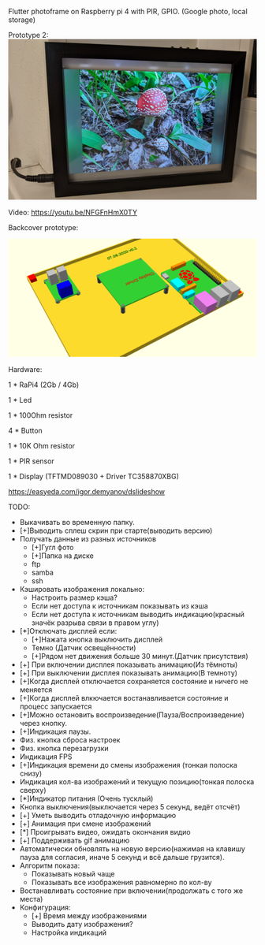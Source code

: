 Flutter photoframe on Raspberry pi 4 with PIR, GPIO. (Google photo, local storage)

Prototype 2:
![Proto2_1](https://raw.githubusercontent.com/DisDis/dslideshow/master/doc/images/proto2_1.jpg)

Video: https://youtu.be/NFGFnHmX0TY


Backcover prototype:

![Backcover](https://raw.githubusercontent.com/DisDis/dslideshow/master/doc/images/animation.gif)

Hardware:

1 * RaPi4 (2Gb / 4Gb)

1 * Led

1 * 100Ohm resistor

4 * Button

1 * 10K Ohm resistor

1 * PIR sensor

1 * Display (TFTMD089030 + Driver TC358870XBG)

https://easyeda.com/igor.demyanov/dslideshow

TODO:

* Выкачивать во временную папку.
* [+]Выводить сплеш скрин при старте(выводить версию)
* Получать данные из разных источников
  * [+]Гугл фото
  * [+]Папка на диске
  * ftp
  * samba
  * ssh
* Кэшировать изображения локально:
  * Настроить размер кэша?
  * Если нет доступа к источникам показывать из кэша
  * Если нет доступа к источникам выводить индикацию(красный значёк разрыва связи в правом углу)
* [*]Отключать дисплей если:
  * [+]Нажата кнопка выключить дисплей
  * Темно (Датчик освещённости)
  * [+]Рядом нет движения больше 30 минут.(Датчик присутствия)
* [+] При включении дисплея показывать анимацию(Из тёмноты)
* [+] При выключении дисплея показывать анимацию(В темноту)
* [+]Когда дисплей отключается сохраняется состояние и ничего не меняется
* [+]Когда дисплей влкючается востанавливается состояние и процесс запускается
* [+]Можно остановить воспроизведение(Пауза/Воспроизведение) через кнопку.
* [+]Индикация паузы.
* Физ. кнопка сброса настроек
* Физ. кнопка перезагрузки
* Индикация FPS
* [+]Индикация времени до смены изображения (тонкая полоска снизу)
* Индикация кол-ва изображений и текущую позицию(тонкая полоска сверху)
* [*]Индикатор питания (Очень тусклый)
* Кнопка выключения(выключается через 5 секунд, ведёт отсчёт)
* [+] Уметь выводить отладочную информацию
* [+] Анимация при смене изображений
* [*] Проигрывать видео, ожидать окончания видио
* [+] Поддерживать gif анимацию
* Автоматически обновлять на новую версию(нажимая на клавишу пауза для согласия, иначе 5 секунд и всё дальше грузится).
* Алгоритм показа:
  * Показывать новый чаще
  * Показывать все изображения равномерно по кол-ву
* Востанавливать состояние при включении(продолжать с того же места)
* Конфигурация:
  * [+] Время между изображениями
  * Выводить дату изображения?
  * Настройка индикаций
